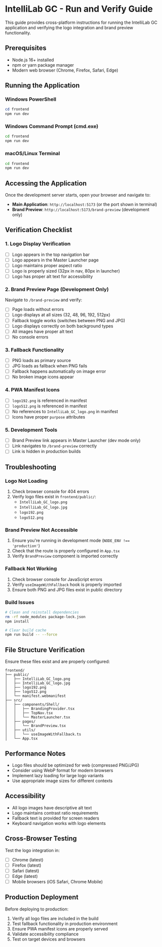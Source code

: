 # IntelliLab GC - Run and Verify Guide

This guide provides cross-platform instructions for running the IntelliLab GC application and verifying the logo integration and brand preview functionality.

## Prerequisites

- Node.js 16+ installed
- npm or yarn package manager
- Modern web browser (Chrome, Firefox, Safari, Edge)

## Running the Application

### Windows PowerShell

```powershell
cd frontend
npm run dev
```

### Windows Command Prompt (cmd.exe)

```cmd
cd frontend
npm run dev
```

### macOS/Linux Terminal

```bash
cd frontend
npm run dev
```

## Accessing the Application

Once the development server starts, open your browser and navigate to:

- **Main Application**: `http://localhost:5173` (or the port shown in terminal)
- **Brand Preview**: `http://localhost:5173/brand-preview` (development only)

## Verification Checklist

### 1. Logo Display Verification

- [ ] Logo appears in the top navigation bar
- [ ] Logo appears in the Master Launcher page
- [ ] Logo maintains proper aspect ratio
- [ ] Logo is properly sized (32px in nav, 80px in launcher)
- [ ] Logo has proper alt text for accessibility

### 2. Brand Preview Page (Development Only)

Navigate to `/brand-preview` and verify:

- [ ] Page loads without errors
- [ ] Logo displays at all sizes (32, 48, 96, 192, 512px)
- [ ] Fallback toggle works (switches between PNG and JPG)
- [ ] Logo displays correctly on both background types
- [ ] All images have proper alt text
- [ ] No console errors

### 3. Fallback Functionality

- [ ] PNG loads as primary source
- [ ] JPG loads as fallback when PNG fails
- [ ] Fallback happens automatically on image error
- [ ] No broken image icons appear

### 4. PWA Manifest Icons

- [ ] `logo192.png` is referenced in manifest
- [ ] `logo512.png` is referenced in manifest
- [ ] No references to `IntelliLab_GC_logo.png` in manifest
- [ ] Icons have proper `purpose` attributes

### 5. Development Tools

- [ ] Brand Preview link appears in Master Launcher (dev mode only)
- [ ] Link navigates to `/brand-preview` correctly
- [ ] Link is hidden in production builds

## Troubleshooting

### Logo Not Loading

1. Check browser console for 404 errors
2. Verify logo files exist in `frontend/public/`:
   - `IntelliLab_GC_logo.png`
   - `IntelliLab_GC_logo.jpg`
   - `logo192.png`
   - `logo512.png`

### Brand Preview Not Accessible

1. Ensure you're running in development mode (`NODE_ENV !== 'production'`)
2. Check that the route is properly configured in `App.tsx`
3. Verify `BrandPreview` component is imported correctly

### Fallback Not Working

1. Check browser console for JavaScript errors
2. Verify `useImageWithFallback` hook is properly imported
3. Ensure both PNG and JPG files exist in public directory

### Build Issues

```bash
# Clean and reinstall dependencies
rm -rf node_modules package-lock.json
npm install

# Clear build cache
npm run build -- --force
```

## File Structure Verification

Ensure these files exist and are properly configured:

```
frontend/
├── public/
│   ├── IntelliLab_GC_logo.png
│   ├── IntelliLab_GC_logo.jpg
│   ├── logo192.png
│   ├── logo512.png
│   └── manifest.webmanifest
├── src/
│   ├── components/Shell/
│   │   ├── BrandingProvider.tsx
│   │   ├── TopNav.tsx
│   │   └── MasterLauncher.tsx
│   ├── pages/
│   │   └── BrandPreview.tsx
│   ├── utils/
│   │   └── useImageWithFallback.ts
│   └── App.tsx
```

## Performance Notes

- Logo files should be optimized for web (compressed PNG/JPG)
- Consider using WebP format for modern browsers
- Implement lazy loading for large logo variants
- Use appropriate image sizes for different contexts

## Accessibility

- All logo images have descriptive alt text
- Logo maintains contrast ratio requirements
- Fallback text is provided for screen readers
- Keyboard navigation works with logo elements

## Cross-Browser Testing

Test the logo integration in:
- [ ] Chrome (latest)
- [ ] Firefox (latest)
- [ ] Safari (latest)
- [ ] Edge (latest)
- [ ] Mobile browsers (iOS Safari, Chrome Mobile)

## Production Deployment

Before deploying to production:

1. Verify all logo files are included in the build
2. Test fallback functionality in production environment
3. Ensure PWA manifest icons are properly served
4. Validate accessibility compliance
5. Test on target devices and browsers
